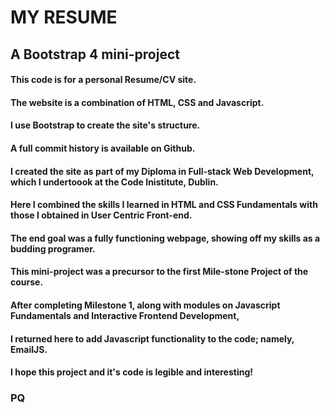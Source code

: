 # MY RESUME

## A Bootstrap 4 mini-project

#### This code is for a personal Resume/CV site.
#### The website is a combination of HTML, CSS and Javascript.
#### I use Bootstrap to create the site's structure.
#### A full commit history is available on Github.

#### I created the site as part of my Diploma in Full-stack Web Development, which I undertoook at the Code Inistitute, Dublin.
#### Here I combined the skills I learned in HTML and CSS Fundamentals with those I obtained in User Centric Front-end.
#### The end goal was a fully functioning webpage, showing off my skills as a budding programer.
#### This mini-project was a precursor to the first Mile-stone Project of the course.
#### After completing Milestone 1, along with modules on Javascript Fundamentals and Interactive Frontend Development, 
#### I returned here to add Javascript functionality to the code; namely, EmailJS.

#### I hope this project and it's code is legible and interesting!

### PQ

